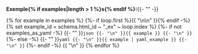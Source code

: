 **Exemple{% if examples|length > 1 %}s{% endif %}:**{{- "" -}}

{% for example in examples %}
    {%- if loop.first %}{{ "\n\n" }}{% endif -%}
    {% set example_id = schema.html_id ~ "_ex" ~ loop.index %}
    {%- if not examples_as_yaml -%}
        {{- "" }}```json
        {{- "\n" }}{{ example }}
        {{- "\n" }}```
    {%- else -%}
        {{- "" }}```yaml
        {{- "\n" }}{{ example | yaml_example }}
        {{- "\n" }}```
    {%- endif -%}
    {{ "\n" }}
{% endfor %}
